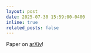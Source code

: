 ```yaml
---
layout: post
date: 2025-07-30 15:59:00-0400
inline: true
related_posts: false
---
```


Paper on [arXiv](https://arxiv.org/abs/2507.22004)! 
